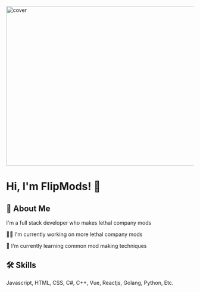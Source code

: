 <img width="760px" height = "428px" src="https://i.imgur.com/NcKDxOY.png" alt="cover" />
</div>


# Hi, I'm FlipMods! 👋


## 🚀 About Me
I'm a full stack developer who makes lethal company mods

👩‍💻 I'm currently working on more lethal company mods

🧠 I'm currently learning common mod making techniques



## 🛠 Skills
Javascript, HTML, CSS, C#, C++, Vue, Reactjs, Golang, Python, Etc.

